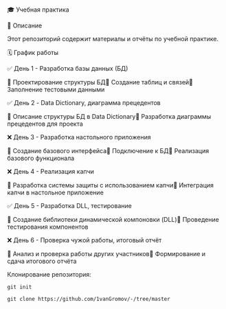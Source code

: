 🎓 Учебная практика

📌 Описание

Этот репозиторий содержит материалы и отчёты по учебной практике.

🗓 График работы

✅ День 1 - Разработка базы данных (БД)

📌 Проектирование структуры БД📌 Создание таблиц и связей📌 Заполнение тестовыми данными

✅ День 2 - Data Dictionary, диаграмма прецедентов

📌 Описание структуры БД в Data Dictionary📌 Разработка диаграммы прецедентов для проекта

❌ День 3 - Разработка настольного приложения

📌 Создание базового интерфейса📌 Подключение к БД📌 Реализация базового функционала

❌ День 4 - Реализация капчи

📌 Разработка системы защиты с использованием капчи📌 Интеграция капчи в настольное приложение

✅ День 5 - Разработка DLL, тестирование

📌 Создание библиотеки динамической компоновки (DLL)📌 Проведение тестирования компонентов

❌ День 6 - Проверка чужой работы, итоговый отчёт

📌 Анализ и проверка работы других участников📌 Формирование и сдача итогового отчёта

Клонирование репозитория:
```
git init
```
```
git clone https://github.com/1vanGromov/-/tree/master
```
